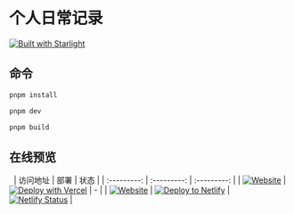 # 个人日常记录

[![Built with Starlight](https://astro.badg.es/v2/built-with-starlight/tiny.svg)](https://starlight.astro.build)

## 命令

```bash
pnpm install

pnpm dev

pnpm build
```

## 在线预览

&nbsp;
| 访问地址 | 部署 | 状态 |
| :---------: | :---------: | :---------: |
| [![Website](https://img.shields.io/badge/vercel%20%E5%9C%B0%E5%9D%80-https://wwlight.vercel.app/-brightgreen)](https://wwlight.vercel.app/) | [![Deploy with Vercel](https://vercel.com/button)](https://vercel.com/new/clone?repository-url=https%3A%2F%2Fgithub.com%2Fwwlight%2Fwwlight.github.io) | - |
| [![Website](https://img.shields.io/badge/netlify%20%E5%9C%B0%E5%9D%80-https://wwlight.netlify.app/-brightgreen)](https://wwlight.netlify.app/) | [![Deploy to Netlify](https://www.netlify.com/img/deploy/button.svg)](https://app.netlify.com/start/deploy?repository=https://github.com/wwlight/wwlight.github.io) | [![Netlify Status](https://api.netlify.com/api/v1/badges/27a45be0-dc5e-47fd-93ef-9ff0e484df69/deploy-status)](https://app.netlify.com/projects/wwlight/deploys) |
